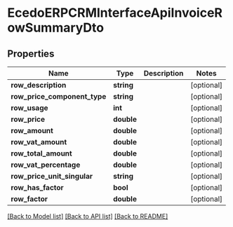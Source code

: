 # EcedoERPCRMInterfaceApiInvoiceRowSummaryDto

## Properties
Name | Type | Description | Notes
------------ | ------------- | ------------- | -------------
**row_description** | **string** |  | [optional] 
**row_price_component_type** | **string** |  | [optional] 
**row_usage** | **int** |  | [optional] 
**row_price** | **double** |  | [optional] 
**row_amount** | **double** |  | [optional] 
**row_vat_amount** | **double** |  | [optional] 
**row_total_amount** | **double** |  | [optional] 
**row_vat_percentage** | **double** |  | [optional] 
**row_price_unit_singular** | **string** |  | [optional] 
**row_has_factor** | **bool** |  | [optional] 
**row_factor** | **double** |  | [optional] 

[[Back to Model list]](../README.md#documentation-for-models) [[Back to API list]](../README.md#documentation-for-api-endpoints) [[Back to README]](../README.md)


